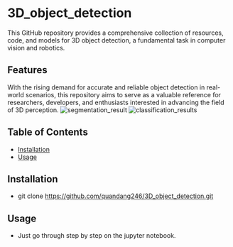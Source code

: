 # 3D_object_detection
This GitHub repository provides a comprehensive collection of resources, code, and models for 3D object detection, a fundamental task in computer vision and robotics.

## Features
With the rising demand for accurate and reliable object detection in real-world scenarios, this repository aims to serve as a valuable reference for researchers, developers, and enthusiasts interested in advancing the field of 3D perception.
![segmentation_result](https://github.com/quandang246/3D_object_detection/blob/1a6e4f58ca784c68ee8fa8ba4f50e2b633836f45/Results/newplot.png)
![classification_results](https://github.com/quandang246/3D_object_detection/blob/1a6e4f58ca784c68ee8fa8ba4f50e2b633836f45/Results/output.png)


## Table of Contents

- [Installation](#installation)
- [Usage](#usage)

## Installation
- git clone https://github.com/quandang246/3D_object_detection.git

## Usage
- Just go through step by step on the jupyter notebook.